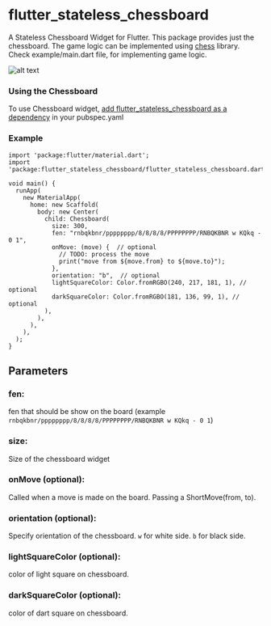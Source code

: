 # flutter_stateless_chessboard

A Stateless Chessboard Widget for Flutter. This package provides just the chessboard. The game logic can be implemented using [chess](https://pub.dev/packages/chess) library. Check example/main.dart file, for implementing game logic.

![alt text](https://github.com/varunpvp/flutter_stateless_chessboard/blob/master/preview.gif)

### Using the Chessboard

To use Chessboard widget, [add flutter_stateless_chessboard as a dependency](https://pub.dev/packages/flutter_stateless_chessboard/install) in your pubspec.yaml

### Example

```
import 'package:flutter/material.dart';
import 'package:flutter_stateless_chessboard/flutter_stateless_chessboard.dart';

void main() {
  runApp(
    new MaterialApp(
      home: new Scaffold(
        body: new Center(
          child: Chessboard(
            size: 300,
            fen: "rnbqkbnr/pppppppp/8/8/8/8/PPPPPPPP/RNBQKBNR w KQkq - 0 1",
            onMove: (move) {  // optional
              // TODO: process the move
              print("move from ${move.from} to ${move.to}");
            },
            orientation: "b",  // optional
            lightSquareColor: Color.fromRGBO(240, 217, 181, 1), // optional
            darkSquareColor: Color.fromRGBO(181, 136, 99, 1), // optional
          ),
        ),
      ),
    ),
  );
}

```

## Parameters

### fen:

fen that should be show on the board (example `rnbqkbnr/pppppppp/8/8/8/8/PPPPPPPP/RNBQKBNR w KQkq - 0 1`)

### size:

Size of the chessboard widget

### onMove (optional):

Called when a move is made on the board. Passing a ShortMove(from, to).

### orientation (optional):

Specify orientation of the chessboard. `w` for white side. `b` for black side.

### lightSquareColor (optional):

color of light square on chessboard.

### darkSquareColor (optional):

color of dart square on chessboard.

